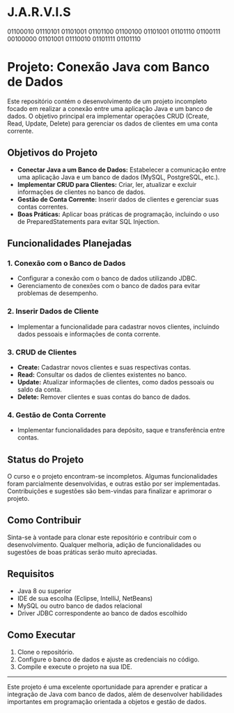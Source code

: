 # J.A.R.V.I.S
 01100010 01110101 01101001 01101100 01100100 01101001 01101110 01100111 00100000 01101001 01110010 01101111 01101110

# Projeto: Conexão Java com Banco de Dados

Este repositório contém o desenvolvimento de um projeto incompleto focado em realizar a conexão entre uma aplicação Java e um banco de dados. O objetivo principal era implementar operações CRUD (Create, Read, Update, Delete) para gerenciar os dados de clientes em uma conta corrente.

## Objetivos do Projeto

- **Conectar Java a um Banco de Dados:** Estabelecer a comunicação entre uma aplicação Java e um banco de dados (MySQL, PostgreSQL, etc.).
- **Implementar CRUD para Clientes:** Criar, ler, atualizar e excluir informações de clientes no banco de dados.
- **Gestão de Conta Corrente:** Inserir dados de clientes e gerenciar suas contas correntes.
- **Boas Práticas:** Aplicar boas práticas de programação, incluindo o uso de PreparedStatements para evitar SQL Injection.

## Funcionalidades Planejadas

### 1. Conexão com o Banco de Dados
- Configurar a conexão com o banco de dados utilizando JDBC.
- Gerenciamento de conexões com o banco de dados para evitar problemas de desempenho.

### 2. Inserir Dados de Cliente
- Implementar a funcionalidade para cadastrar novos clientes, incluindo dados pessoais e informações de conta corrente.

### 3. CRUD de Clientes
- **Create:** Cadastrar novos clientes e suas respectivas contas.
- **Read:** Consultar os dados de clientes existentes no banco.
- **Update:** Atualizar informações de clientes, como dados pessoais ou saldo da conta.
- **Delete:** Remover clientes e suas contas do banco de dados.

### 4. Gestão de Conta Corrente
- Implementar funcionalidades para depósito, saque e transferência entre contas.

## Status do Projeto

O curso e o projeto encontram-se incompletos. Algumas funcionalidades foram parcialmente desenvolvidas, e outras estão por ser implementadas. Contribuições e sugestões são bem-vindas para finalizar e aprimorar o projeto.

## Como Contribuir

Sinta-se à vontade para clonar este repositório e contribuir com o desenvolvimento. Qualquer melhoria, adição de funcionalidades ou sugestões de boas práticas serão muito apreciadas.

## Requisitos

- Java 8 ou superior
- IDE de sua escolha (Eclipse, IntelliJ, NetBeans)
- MySQL ou outro banco de dados relacional
- Driver JDBC correspondente ao banco de dados escolhido

## Como Executar

1. Clone o repositório.
2. Configure o banco de dados e ajuste as credenciais no código.
3. Compile e execute o projeto na sua IDE.

---

Este projeto é uma excelente oportunidade para aprender e praticar a integração de Java com banco de dados, além de desenvolver habilidades importantes em programação orientada a objetos e gestão de dados.

